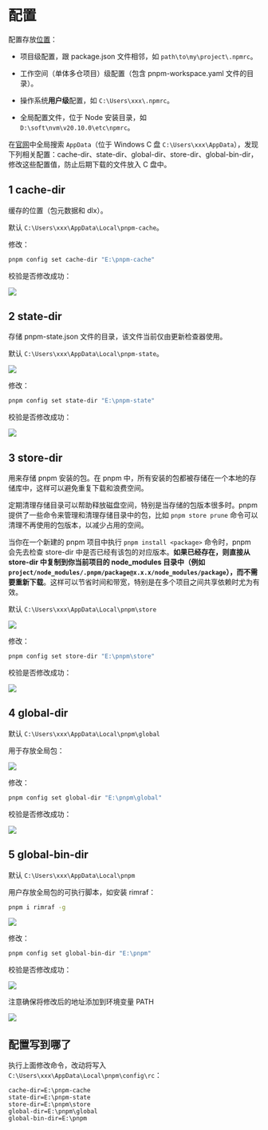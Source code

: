 # 配置

配置存放[位置](https://pnpm.io/zh/npmrc)：

- 项目级配置，跟 package.json 文件相邻，如 `path\to\my\project\.npmrc`。

- 工作空间（单体多仓项目）级配置（包含 pnpm-workspace.yaml 文件的目录）。

- 操作系统**用户级**配置，如 `C:\Users\xxx\.npmrc`。

- 全局配置文件，位于 Node 安装目录，如 `D:\soft\nvm\v20.10.0\etc\npmrc`。

在[官网](https://pnpm.io/zh/npmrc)中全局搜索 `AppData`（位于 Windows C 盘 `C:\Users\xxx\AppData`），发现下列相关配置：cache-dir、state-dir、global-dir、store-dir、global-bin-dir， 修改这些配置值，防止后期下载的文件放入 C 盘中。

## 1 cache-dir

缓存的位置（包元数据和 dlx）。

默认 `C:\Users\xxx\AppData\Local\pnpm-cache`。

修改：

```sh
pnpm config set cache-dir "E:\pnpm-cache"
```

校验是否修改成功：

![](https://image.newarea.site/2024-07-10-11-07-08.png)

## 2 state-dir

存储 pnpm-state.json 文件的目录，该文件当前仅由更新检查器使用。

默认 `C:\Users\xxx\AppData\Local\pnpm-state`。

![](https://image.newarea.site/2024-07-10-10-56-17.png)

修改：

```sh
pnpm config set state-dir "E:\pnpm-state"
```

校验是否修改成功：

![](https://image.newarea.site/2024-07-10-11-08-28.png)

## 3 store-dir

用来存储 pnpm 安装的包。在 pnpm 中，所有安装的包都被存储在一个本地的存储库中，这样可以避免重复下载和浪费空间。

定期清理存储目录可以帮助释放磁盘空间，特别是当存储的包版本很多时。pnpm 提供了一些命令来管理和清理存储目录中的包，比如 `pnpm store prune` 命令可以清理不再使用的包版本，以减少占用的空间。

当你在一个新建的 pnpm 项目中执行 `pnpm install <package>` 命令时，pnpm 会先去检查 store-dir 中是否已经有该包的对应版本。**如果已经存在，则直接从 store-dir 中复制到你当前项目的 node_modules 目录中（例如 `project/node_modules/.pnpm/package@x.x.x/node_modules/package`），而不需要重新下载**。这样可以节省时间和带宽，特别是在多个项目之间共享依赖时尤为有效。

默认 `C:\Users\xxx\AppData\Local\pnpm\store`

![](https://image.newarea.site/2024-07-10-10-48-05.png)

修改：

```sh
pnpm config set store-dir "E:\pnpm\store"
```

校验是否修改成功：

![](https://image.newarea.site/2024-07-10-11-15-10.png)

## 4 global-dir

默认 `C:\Users\xxx\AppData\Local\pnpm\global`

用于存放全局包：

![](https://image.newarea.site/2024-07-10-10-40-43.png)

修改：

```sh
pnpm config set global-dir "E:\pnpm\global"
```

校验是否修改成功：

![](https://image.newarea.site/2024-07-10-11-18-22.png)

## 5 global-bin-dir

默认 `C:\Users\xxx\AppData\Local\pnpm`

用户存放全局包的可执行脚本，如安装 rimraf：

```sh
pnpm i rimraf -g
```

![](https://image.newarea.site/2024-07-10-10-12-43.png)

修改：

```sh
pnpm config set global-bin-dir "E:\pnpm"
```

校验是否修改成功：

![](https://image.newarea.site/2024-07-10-11-19-32.png)

注意确保将修改后的地址添加到环境变量 PATH

![](https://image.newarea.site/2024-07-10-11-27-20.png)

## 配置写到哪了

执行上面修改命令，改动将写入 `C:\Users\xxx\AppData\Local\pnpm\config\rc`：

```
cache-dir=E:\pnpm-cache
state-dir=E:\pnpm-state
store-dir=E:\pnpm\store
global-dir=E:\pnpm\global
global-bin-dir=E:\pnpm
```
